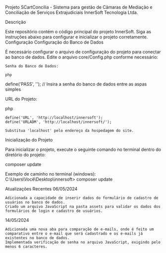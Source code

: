 Projeto SCartConcilia - Sistema para gestão de Câmaras de Mediação e Conciliação de Serviços Extrajudiciais
InnerSoft Tecnologia Ltda.

Descrição

Este repositório contém o código principal do projeto InnerSoft. Siga as instruções abaixo para configurar e inicializar o projeto corretamente.
Configuração
Configuração do Banco de Dados

É necessário configurar o arquivo de configuração do projeto para conectar ao banco de dados. Edite o arquivo core/Config.php conforme necessário:

    Senha do Banco de Dados:

    php

define('PASS', ''); // Insira a senha do banco de dados entre as aspas simples

URL do Projeto:

php

    define('URL', 'http://localhost/innersoft');
    define('URLADM', 'http://localhost/innersoft/');

    Substitua 'localhost' pelo endereço da hospedagem do site.

Inicialização do Projeto

Para inicializar o projeto, execute o seguinte comando no terminal dentro do diretório do projeto:

composer update

Exemplo de caminho no terminal (windows):
C:\Users\Você\Desktop\innersoft> composer update

Atualizações Recentes
06/05/2024

    Adicionada a capacidade de inserir dados do formulário de cadastro de usuários no banco de dados.
    Criado um arquivo JavaScript na pasta assets para validar os dados dos formulários de login e cadastro de usuários.

14/05/2024

    Adicionada uma nova aba para comparação de e-mails, onde é feito um comparativo entre o e-mail que será cadastrado e os e-mails já existentes no banco de dados.
    Implementada verificação de senha no arquivo JavaScript, exigindo pelo menos 6 caracteres.
